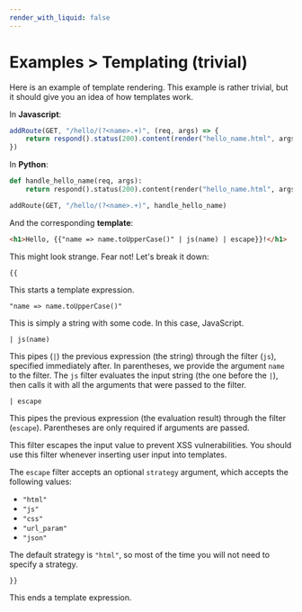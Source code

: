 ```yaml
---
render_with_liquid: false
---
```


# Examples > Templating (trivial)

Here is an example of template rendering. This example is rather trivial, but it should give you an idea of how templates work.

In **Javascript**:

```js
addRoute(GET, "/hello/(?<name>.+)", (req, args) => {
    return respond().status(200).content(render("hello_name.html", args)).html().finish()
})
```

In **Python**:

```py
def handle_hello_name(req, args):
    return respond().status(200).content(render("hello_name.html", args)).html().finish()

addRoute(GET, "/hello/(?<name>.+)", handle_hello_name)
```

And the corresponding **template**:

```html
<h1>Hello, {{"name => name.toUpperCase()" | js(name) | escape}}!</h1>
```

This might look strange. Fear not! Let's break it down:

```
{{
```

This starts a template expression.

```
"name => name.toUpperCase()"
```

This is simply a string with some code. In this case, JavaScript.

```
| js(name)
```

This pipes (`|`) the previous expression (the string) through the filter (`js`), specified immediately after. In parentheses, we provide the argument `name` to the filter. The `js` filter evaluates the input string (the one before the `|`), then calls it with all the arguments that were passed to the filter.

```
| escape
```

This pipes the previous expression (the evaluation result) through the filter (`escape`). Parentheses are only required if arguments are passed.

This filter escapes the input value to prevent XSS vulnerabilities. You should use this filter whenever inserting user input into templates.

The `escape` filter accepts an optional `strategy` argument, which accepts the following values:

- `"html"`
- `"js"`
- `"css"`
- `"url_param"`
- `"json"`

The default strategy is `"html"`, so most of the time you will not need to specify a strategy.

```
}}
```

This ends a template expression.
